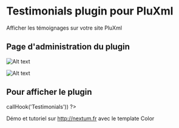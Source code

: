 Testimonials plugin pour PluXml
=========
Afficher les témoignages sur votre site PluXml




Page d'administration du plugin
--------------

![Alt text](http://nextum.fr/page1_testimonials.png)

![Alt text](http://nextum.fr/page2_testimonials.png)


Pour afficher le plugin
--------------

<?php eval($plxShow->callHook('Testimonials')) ?> 

Démo et tutoriel sur http://nextum.fr  avec le template Color



